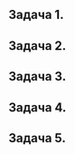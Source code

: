 ## Задача 1.   
### 

## Задача 2.   
### 

## Задача 3.   
### 

## Задача 4.   
### 

## Задача 5.   
### 
